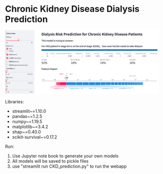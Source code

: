 
# Chronic Kidney Disease Dialysis Prediction

![Screenshot](./screenshot_ckd.png)

Libraries:  
  
* streamlit~=1.10.0
* pandas~=1.2.5
* numpy~=1.19.5
* matplotlib~=3.4.2
* shap~=0.40.0
* scikit-survival~=0.17.2
 
Run:

 1. Use Jupyter note book to generate your own models
 2. All models will be saved to pickle files
 3. use "streamlit run CKD_prediction.py" to run the webapp
